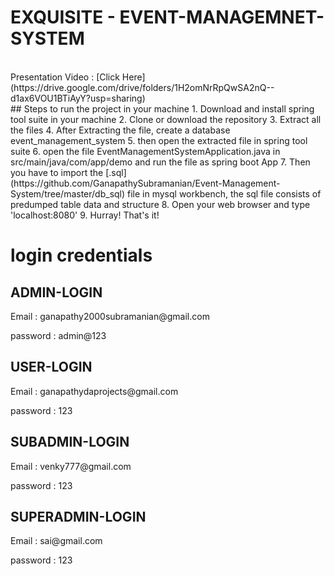 # EXQUISITE - EVENT-MANAGEMNET-SYSTEM

<!-- PPT : [Click Here](https://docs.google.com/presentation/d/1ChT6H6wb5OIiYuz-tZQBNC8b2-ZIeDcy/edit#slide=id.p1) -->
<br>
Presentation Video : [Click Here](https://drive.google.com/drive/folders/1H2omNrRpQwSA2nQ--d1ax6VOU1BTiAyY?usp=sharing)
<br>
<!-- Live Demo Video : [Click Here](https://clipchamp.com/watch/qZ726cMrv92) -->
## Steps to run the project in your machine
1. Download and install spring tool suite in your machine
2. Clone or download the repository
3. Extract all the files
4. After Extracting the file, create a database event_management_system
5. then open the extracted file in spring tool suite
6. open the file EventManagementSystemApplication.java in src/main/java/com/app/demo and run the file as spring boot App
7. Then you have to import the [.sql](https://github.com/GanapathySubramanian/Event-Management-System/tree/master/db_sql) file in mysql workbench, the sql file consists of predumped table data and structure
8. Open your web browser and type 'localhost:8080'
9. Hurray! That's it!

# login credentials
## ADMIN-LOGIN
<p>Email : ganapathy2000subramanian@gmail.com</p>
<p>password : admin@123</p>

## USER-LOGIN
<p>Email : ganapathydaprojects@gmail.com</p>
<p>password : 123</p>

## SUBADMIN-LOGIN
<p>Email : venky777@gmail.com</p>
<p>password : 123</p>

## SUPERADMIN-LOGIN
<p>Email : sai@gmail.com</p>
<p>password : 123</p>



